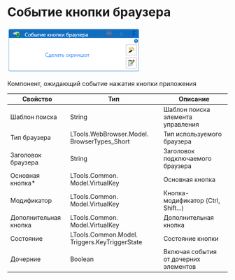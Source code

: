 # Событие кнопки браузера

![](<../../../../.gitbook/assets/image (739).png>)



Компонент, ожидающий событие нажатия кнопки приложения

| Свойство              | Тип                                           | Описание                              |
| --------------------- | --------------------------------------------- | ------------------------------------- |
| Шаблон поиска         | String                                        | Шаблон поиска элемента управления     |
| Тип браузера          | LTools.WebBrowser.Model. BrowserTypes\_Short  | Тип используемого браузера            |
| Заголовок браузера    | String                                        | Заголовок подключаемого браузера      |
| Основная кнопка\*     | LTools.Common. Model.VirtualKey               | Основная кнопка                       |
| Модификатор           | LTools.Common. Model.VirtualKey               | Кнопка-модификатор (Ctrl, Shift...)   |
| Дополнительная кнопка | LTools.Common. Model.VirtualKey               | Дополнительная кнопка                 |
| Состояние             | LTools.Common.Model. Triggers.KeyTriggerState | Состояние кнопки                      |
| Дочерние              | Boolean                                       | Включая события от дочерних элементов |

